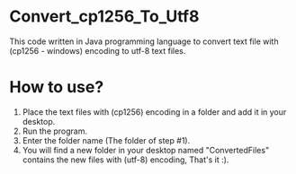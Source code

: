 # Convert_cp1256_To_Utf8
This code written in Java programming language to convert  text file with (cp1256 - windows) encoding to utf-8 text files.

# How to use?
1. Place the text files with (cp1256) encoding in a folder and add it in your desktop.
2. Run the program.
3. Enter the folder name (The folder of step #1).
4. You will find a new folder in your desktop named "ConvertedFiles" contains the new files with (utf-8) encoding, That's it :).
